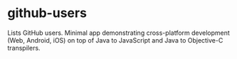 # github-users

Lists GitHub users. Minimal app demonstrating cross-platform development (Web, Android, iOS) on top of
Java to JavaScript and Java to Objective-C transpilers.
